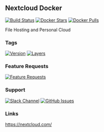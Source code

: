 [travis_logo]: https://travis-ci.org/stlouisn/nextcloud_docker.svg?branch=master
[travis_url]: https://travis-ci.org/stlouisn/nextcloud_docker
[docker_stars_logo]: https://img.shields.io/docker/stars/stlouisn/nextcloud.svg
[docker_pulls_logo]: https://img.shields.io/docker/pulls/stlouisn/nextcloud.svg
[docker_hub_url]: https://hub.docker.com/r/stlouisn/nextcloud
[microbadger_url]: https://microbadger.com/images/stlouisn/nextcloud
[feathub_data]: http://feathub.com/stlouisn/nextcloud_docker?format=svg
[feathub_url]: http://feathub.com/stlouisn/nextcloud_docker
[issues_url]: https://github.com/stlouisn/nextcloud_docker/issues
[slack_url]: https://stlouisn.slack.com/messages/CBRNYGY3V

## Nextcloud Docker

[![Build Status][travis_logo]][travis_url]
[![Docker Stars][docker_stars_logo]][docker_hub_url]
[![Docker Pulls][docker_pulls_logo]][docker_hub_url]

File Hosting and Personal Cloud

### Tags

[![Version](https://images.microbadger.com/badges/version/stlouisn/nextcloud.svg)][microbadger_url]
[![Layers](https://images.microbadger.com/badges/image/stlouisn/nextcloud.svg)][microbadger_url]

### Feature Requests

[![Feature Requests][feathub_data]][feathub_url]

### Support

[![Slack Channel](https://img.shields.io/badge/-message-no.svg?colorA=a7a7a7&colorB=3eb991&logo=slack&logoWidth=14)][slack_url]
[![GitHub Issues](https://img.shields.io/badge/-issues-no.svg?colorA=a7a7a7&colorB=e01563&logo=github&logoWidth=14)][issues_url]

### Links

https://nextcloud.com/
